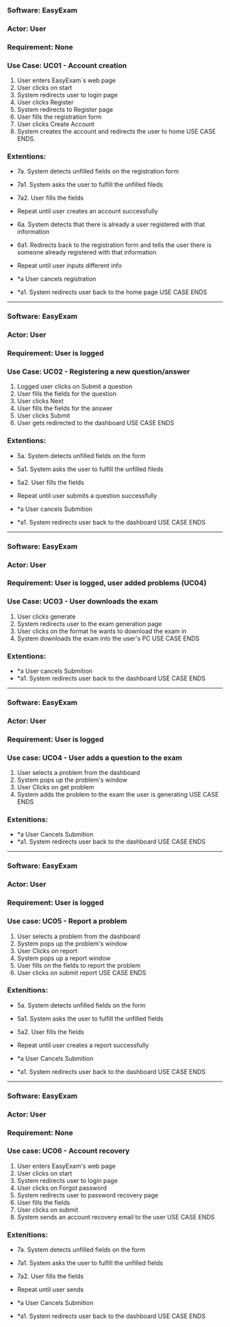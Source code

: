 ### Software: EasyExam
### Actor: User
### Requirement: None
### Use Case: UC01 - Account creation

1. User enters EasyExam´s web page
2. User clicks on start
3. System redirects user to login page
4. User clicks Register
5. System redirects to Register page
6. User fills the registration form
7. User clicks Create Account
8. System creates the account and redirects the user to home
USE CASE ENDS.

### Extentions:
- 7a. System detects unfilled fields on the registration form
- 7a1.  System asks the user to fulfill the unfilled fileds
- 7a2. User fills the fields
- Repeat until user creates an account successfully 

- 6a. System detects that there is already a user registered with that information
- 6a1. Redirects back to the registration form and tells the user there is someone already registered with that information
- Repeat until user inputs different info

- *a User cancels registration
- *a1. System redirects user back to the home page
USE CASE ENDS

-----------------------------------------------------------------------------------

### Software: EasyExam
### Actor: User
### Requirement: User is logged
### Use Case: UC02 - Registering a new question/answer

1. Logged user clicks on Submit a question
2. User fills the fields for the question
3. User clicks Next
4. User fills the fields for the answer
5. User clicks Submit
6. User gets redirected to the dashboard
USE CASE ENDS

### Extentions: 
- 5a. System detects unfilled fields on the form
- 5a1.  System asks the user to fulfill the unfilled fileds
- 5a2. User fills the fields
- Repeat until user submits a question successfully

- *a User cancels Submition
- *a1. System redirects user back to the dashboard
USE CASE ENDS

-----------------------------------------------------------------------------------

### Software: EasyExam
### Actor: User
### Requirement: User is logged, user added problems (UC04)
### Use Case: UC03 - User downloads the exam

1. User clicks generate
2. System redirects user to the exam generation page
3. User clicks on the format he wants to download the exam in 
4. System downloads the exam into the user's PC
USE CASE ENDS

### Extentions: 
- *a User cancels Submition
- *a1. System redirects user back to the dashboard
USE CASE ENDS

-----------------------------------------------------------------------------------

### Software: EasyExam
### Actor: User
### Requirement: User is logged
### Use case: UC04 - User adds a question to the exam

1. User selects a problem from the dashboard
2. System pops up the problem's window
3. User Clicks on get problem 
4. System adds the problem to the exam the user is generating
USE CASE ENDS

### Extenitions:
- *a User Cancels Submition
- *a1. System redirects user back to the dashboard
USE CASE ENDS

-----------------------------------------------------------------------------------

### Software: EasyExam
### Actor: User
### Requirement: User is logged
### Use case: UC05 - Report a problem

1. User selects a problem from the dashboard
2. System pops up the problem's window
3. User Clicks on report
4. System pops up a report window
5. User fills on the fields to report the problem
6. User clicks on submit report
USE CASE ENDS

### Extenitions:
- 5a. System detects unfilled fields on the form
- 5a1.  System asks the user to fulfill the unfilled fields
- 5a2. User fills the fields
- Repeat until user creates a report successfully

- *a User Cancels Submition
- *a1. System redirects user back to the dashboard
USE CASE ENDS

-----------------------------------------------------------------------------------

### Software: EasyExam
### Actor: User
### Requirement: None
### Use case: UC06 - Account recovery

1. User enters EasyExam's web page
2. User clicks on start
3. System redirects user to login page
4. User clicks on Forgot password
5. System redirects user to password recovery page
6. User fills the fields 
7. User clicks on submit
8. System sends an account recovery email to the user
USE CASE ENDS

### Extenitions:
- 7a. System detects unfilled fields on the form
- 7a1.  System asks the user to fulfill the unfilled fields
- 7a2. User fills the fields
- Repeat until user sends  

- *a User Cancels Submition
- *a1. System redirects user back to the dashboard
USE CASE ENDS
